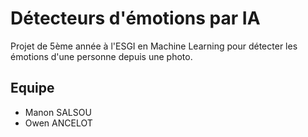 # Détecteurs d'émotions par IA

Projet de 5ème année à l'ESGI en Machine Learning pour détecter les émotions d'une personne depuis une photo.

## Equipe

- Manon SALSOU
- Owen ANCELOT